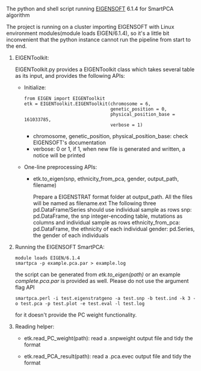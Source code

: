 The python and shell script running [EIGENSOFT](https://github.com/DReichLab/EIG) 6.1.4 for SmartPCA algorithm

The project is running on a cluster importing EIGENSOFT with Linux environment modules(module loads EIGEN/6.1.4), so it's a little bit inconvenient that the python instance cannot run the pipeline from start to the end.

1. EIGENToolkit:

    EIGENToolkit.py provides a EIGENToolkit class which takes several table as its input, and provides the following APIs:

    - Initialize:
        ```
        from EIGEN import EIGENToolkit
        etk = EIGENToolkit.EIGENToolkit(chromosome = 6,
                                        genetic_position = 0,
                                        physical_position_base = 161033785,
                                        verbose = 1)
        ```
        - chromosome, genetic_position, physical_position_base: check EIGENSOFT's documentation
        - verbose: 0 or 1, if 1, when new file is generated and written, a notice will be printed

    - One-line preprocessing APIs:

        - etk.to_eigen(snp, ethnicity_from_pca, gender, output_path, filename)

          Prepare a EIGENSTRAT format folder at output_path. All the files will be named as filename.ext
          The following three pd.DataFrame/Series should use individual sample as rows
          snp: pd.DataFrame, the snp integer-encoding table,
                       mutations as columns and individual sample as rows
          ethnicity_from_pca: pd.DataFrame, the ethnicity of each individual
          gender: pd.Series, the gender of each individuals

2. Running the EIGENSOFT SmartPCA:

    ```
    module loads EIGEN/6.1.4
    smartpca -p example.pca.par > example.log
    ```
    the script can be generated from *etk.to_eigen(path)* or an example *complete.pca.par* is provided as well. Please do not use the argument flag API
    ```
    smartpca.perl -i test.eigenstratgeno -a test.snp -b test.ind -k 3 -o test.pca -p test.plot -e test.eval -l test.log
    ```
    for it doesn't provide the PC weight functionality.


3. Reading helper:

    - etk.read_PC_weight(path): read a .snpweight output file and tidy the format

    - etk.read_PCA_result(path): read a .pca.evec output file and tidy the format
